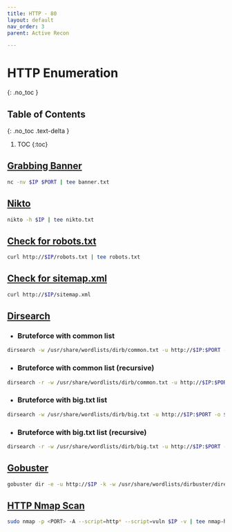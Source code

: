 ```yaml
---
title: HTTP - 80
layout: default
nav_order: 3
parent: Active Recon

---
```


# HTTP Enumeration
{: .no_toc }

## Table of Contents
{: .no_toc .text-delta }
1. TOC
{:toc}

## **<ins>Grabbing Banner</ins>**
```bash
nc -nv $IP $PORT | tee banner.txt
```
## **<ins>Nikto</ins>**
```bash
nikto -h $IP | tee nikto.txt
```
## **<ins>Check for robots.txt</ins>**
```bash
curl http://$IP/robots.txt | tee robots.txt
```
## **<ins>Check for sitemap.xml</ins>**
```bash
curl http://$IP/sitemap.xml
```

## **<ins>Dirsearch</ins>**
- ### Bruteforce with common list
```bash
dirsearch -w /usr/share/wordlists/dirb/common.txt -u http://$IP:$PORT -o $PWD/dirsearch.txt
```
- ### Bruteforce with common list (recursive)
```bash
dirsearch -r -w /usr/share/wordlists/dirb/common.txt -u http://$IP:$PORT -o $PWD/dirsearch.txt
```
- ### Bruteforce with big.txt list
```bash
dirsearch -w /usr/share/wordlists/dirb/big.txt -u http://$IP:$PORT -o $PWD/dirsearch.txt
```
- ### Bruteforce with big.txt list (recursive)
```bash
dirsearch -r -w /usr/share/wordlists/dirb/big.txt -u http://$IP:$PORT -o $PWD/dirsearch.txt
```

## **<ins>Gobuster</ins>**
```bash
gobuster dir -e -u http://$IP -k -w /usr/share/wordlists/dirbuster/directory-list-lowercase-2.3-medium.txt -o gobuster.txt
```

## **<ins>HTTP Nmap Scan</ins>**
```bash
sudo nmap -p <PORT> -A --script=http* --script=vuln $IP -v | tee nmap-http.txt
```